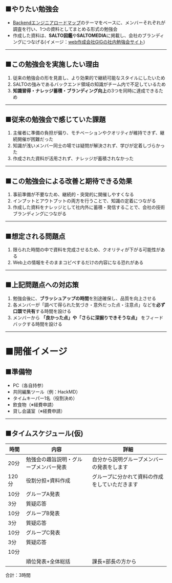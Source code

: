 ## ■やりたい勉強会

- [Backendエンジニアロードマップ](https://roadmap.sh/backend?fl=1)のテーマをベースに、メンバーそれぞれが調査を行い、1つの資料としてまとめる形式の勉強会
- 作成した資料は、**SALTO図鑑**や**SALTOMEDIA**に掲載し、会社のブランディングにつなげる(イメージ：[web作成会社GIGの社内勉強会サイト](https://giginc.co.jp/blog/study))

---
## ■この勉強会を実施したい理由

1. 従来の勉強会の形を見直し、より効果的で継続可能なスタイルにしたいため
2. SALTOの強みであるバックエンド領域の知識がチーム内で不足しているため
3. **知識習得・ナレッジ蓄積・ブランディング向上**の3つを同時に達成できるため

---
## ■従来の勉強会で感じていた課題

1. 主催者に準備の負担が偏り、モチベーションやクオリティが維持できず、継続開催が困難だった
2. 知識が浅いメンバー同士の場では疑問が解決されず、学びが定着しづらかった
3. 作成された資料が活用されず、ナレッジが蓄積されなかった

---
## ■この勉強会による改善と期待できる効果

1. 事前準備が不要なため、継続的・突発的に開催しやすくなる
2. インプットとアウトプットの両方を行うことで、知識の定着につながる
3. 作成した資料をナレッジとして社内外に蓄積・発信することで、会社の技術ブランディングにつながる

---
## ■想定される問題点

1. 限られた時間の中で資料を完成させるため、クオリティが下がる可能性がある
2. Web上の情報をそのままコピペするだけの内容になる恐れがある

---
## ■上記問題点への対応策

1. 勉強会後に、**ブラッシュアップの時間**を別途確保し、品質を向上させる
2. 各メンバーが「調べて得られた気づき・意外だった点・注意点」などを**必ず口頭で共有**する時間を設ける
3. メンバーから **「良かった点」や「さらに深掘りできそうな点」** をフィードバックする時間を設ける

---
# ■開催イメージ

## ■準備物
- PC（各自持参）
- 共同編集ツール（例：HackMD）
- タイムキーパー1名（役割決め）
- 飲食物（※経費申請）
- 貸し会議室（※経費申請）

---
## ■タイムスケジュール(仮)

| 時間   | 内容                  | 詳細                      |
| ---- | ------------------- | ----------------------- |
| 20分  | 勉強会の趣旨説明・グループメンバー発表 | 自分から説明グループメンバーの発表をします   |
| 120分 | 役割分担+資料作成           | グループに分かれて資料の作成をしていただきます |
| 10分  | グループA発表             |                         |
| 3分   | 質疑応答                |                         |
| 10分  | グループB発表             |                         |
| 3分   | 質疑応答                |                         |
| 10分  | グループC発表             |                         |
| 3分   | 質疑応答                |                         |
| 10分  |                     |                         |
|      | 順位発表+全体総括           | 課長+部長の方から               |

合計：3時間






